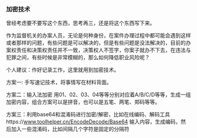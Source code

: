 ### 加密技术

曾经考虑要不要写这个东西，思考再三，还是将这个东西写下来。

作为监督机关的办案人员，无论是何种身份，在案件办理过程中都可能会遇到这样或者那样的问题，有些问题是可以解决的，但是有些问题是没法解决的，目前的办案权责任和决策权责任并不一致，决策权人不签字，你案子就办不下去，在违法与犯罪之间，有些时候是非常模糊的，那么如何降低职业风险呢？

个人建议：作好记录工作，这里就用到加密技术。

方案一: 手写速记技术，将事情写在材料背面。

方案二：输入法加密 用01、02、03、04等等分别对应着A/B/C/D等等，生成一组加密内容，组合方案可以是拼音，也可以是五笔、两笔、郑码等等。

方案三：利用base64和混淆码进行加密/解密，比如在线编码、解码工具https://www.toolhelper.cn/EncodeDecode/Base64  输入内容，生成编码，然后加入一些混淆码，比如间隔几个字符是固定的分隔符